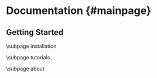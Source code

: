 # Documentation {#mainpage}

## Getting Started

\subpage installation

\subpage tutorials

\subpage about
